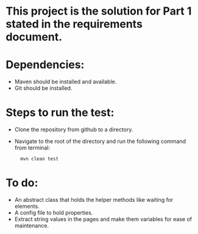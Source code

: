 # This project is the solution for Part 1 stated in the requirements document.

# Dependencies:
* Maven should be installed and available.
* Git should be installed.

# Steps to run the test:
* Clone the repository from github to a directory.
* Navigate to the root of the directory and run the following command from terminal:
        
        mvn clean test
        
# To do:
* An abstract class that holds the helper methods like waiting for elements.
* A config file to hold properties.
* Extract string values in the pages and make them variables for ease of maintenance.